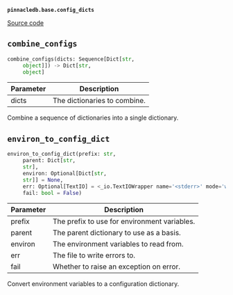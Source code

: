 **`pinnacledb.base.config_dicts`** 

[Source code](https://github.com/SuperDuperDB/pinnacledb/blob/main/pinnacledb/base/config_dicts.py)

## `combine_configs` 

```python
combine_configs(dicts: Sequence[Dict[str,
     object]]) -> Dict[str,
     object]
```
| Parameter | Description |
|-----------|-------------|
| dicts | The dictionaries to combine. |

Combine a sequence of dictionaries into a single dictionary.

## `environ_to_config_dict` 

```python
environ_to_config_dict(prefix: str,
     parent: Dict[str,
     str],
     environ: Optional[Dict[str,
     str]] = None,
     err: Optional[TextIO] = <_io.TextIOWrapper name='<stderr>' mode='w' encoding='utf-8'>,
     fail: bool = False)
```
| Parameter | Description |
|-----------|-------------|
| prefix | The prefix to use for environment variables. |
| parent | The parent dictionary to use as a basis. |
| environ | The environment variables to read from. |
| err | The file to write errors to. |
| fail | Whether to raise an exception on error. |

Convert environment variables to a configuration dictionary.

